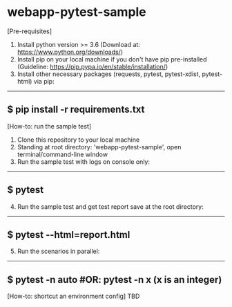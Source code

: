# webapp-pytest-sample

[Pre-requisites]
1. Install python version >= 3.6 (Download at: https://www.python.org/downloads/)
2. Install pip on your local machine if you don't have pip pre-installed (Guideline: https://pip.pypa.io/en/stable/installation/)
3. Install other necessary packages (requests, pytest, pytest-xdist, pytest-html) via pip:
---
$ pip install -r requirements.txt
---
 
[How-to: run the sample test]

1. Clone this repository to your local machine
2. Standing at root directory: 'webapp-pytest-sample', open terminal/command-line window
3. Run the sample test with logs on console only:
---
$ pytest
---
4. Run the sample test and get test report save at the root directory:
---
$ pytest --html=report.html
---
5. Run the scenarios in parallel:
---
$ pytest -n auto #OR: pytest -n x (x is an integer)
---

[How-to: shortcut an environment config]
TBD
